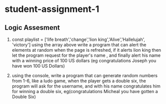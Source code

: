 # student-assignment-1
## Logic Assesment

1. const playlist = ['life breath','change','lion king','Alive','Hallelujah', 'victory']
using the array above write a program that can alert the elements at random when the page is refreshed, if it alerts lion king then let the program request for the player's name , and finally alert his name with a winning price of 100 US dollars (eg congratulations Joseph you have won 100 US Dollars)

2. using the console, write a program that can generate random numbers from 1-6, like a ludo game, when the player gets a double six, the program will ask for the username, and with his name congratulates him for winning a double six, eg(congratulations Micheal you have gotten a Double Six)
